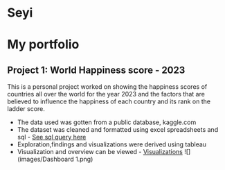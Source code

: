 # Seyi
# My portfolio
## Project 1: World Happiness score - 2023
This is a personal project worked on showing the happiness scores of countries all over the world for the year 2023 and the factors that are believed to influence the happiness of each country and its rank on the ladder score. 
* The data used was gotten from a public database, kaggle.com
* The dataset was cleaned and formatted using excel spreadsheets and sql - [See sql query here](https://github.com/SEYI-FASE/world_record_2023_sql.git)
* Exploration,findings and visualizations were derived using tableau
* Visualization and overview can be viewed - [Visualizations](https://public.tableau.com/views/WorldHappinessRecord-2023/Dashboard1?:language=en-US&:display_count=n&:origin=viz_share_link)
![](images/Dashboard 1.png)
